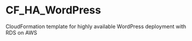# CF_HA_WordPress
CloudFormation template for highly available WordPress deployment with RDS on AWS

